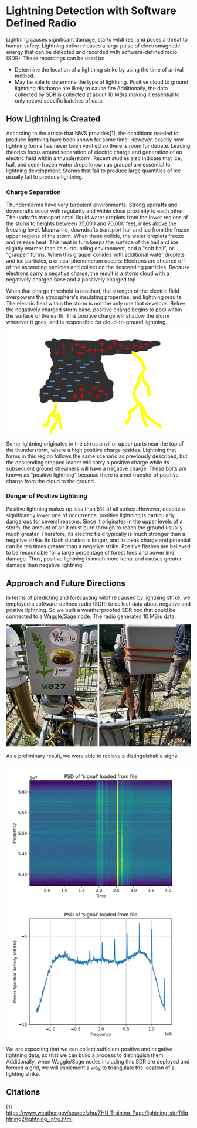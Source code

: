 # Lightning Detection with Software Defined Radio

Lightning causes significant damage, starts wildfires, and poses a threat to human safety. Lightning strike releases a large pulse of electromagnetic energy that can be detected and recorded with software-defined radio (SDR). These recordings can be used to:
- Determine the location of a lightning strike by using the time of arrival method.
- May be able to determine the type of lightning. Positive cloud to ground lightning discharge are likely to cause fire
Additionally, the data collected by SDR is collected at about 10 MB/s making it essential to only record specific batches of data.

## How Lightning is Created

According to the article that NWS provides[1], the conditions needed to produce lightning have been known for some time. However, exactly how lightning forms has never been verified so there is room for debate. Leading theories focus around separation of electric charge and generation of an electric field within a thunderstorm. Recent studies also indicate that ice, hail, and semi-frozen water drops known as graupel are essential to lightning development. Storms that fail to produce large quantities of ice usually fail to produce lightning.

### Charge Separation

Thunderstorms have very turbulent environments. Strong updrafts and downdrafts occur with regularity and within close proximity to each other. The updrafts transport small liquid water droplets from the lower regions of the storm to heights between 35,000 and 70,000 feet, miles above the freezing level. Meanwhile, downdrafts transport hail and ice from the frozen upper regions of the storm. When these collide, the water droplets freeze and release heat. This heat in turn keeps the surface of the hail and ice slightly warmer than its surrounding environment, and a "soft hail", or "graupel" forms. When this graupel collides with additional water droplets and ice particles, a critical phenomenon occurs: Electrons are sheared off of the ascending particles and collect on the descending particles. Because electrons carry a negative charge, the result is a storm cloud with a negatively charged base and a positively charged top.

When that charge threshold is reached, the strength of the electric field overpowers the atmosphere's insulating properties, and lightning results. The electric field within the storm is not the only one that develops. Below the negatively charged storm base, positive charge begins to pool within the surface of the earth. This positive charge will shadow the storm wherever it goes, and is responsible for cloud-to-ground lightning.


<p align="center"> <img src="imgs/lightning.png" width="700"> </p>

Some lightning originates in the cirrus anvil or upper parts near the top of the thunderstorm, where a high positive charge resides. Lightning that forms in this region follows the same scenario as previously described, but the descending stepped leader will carry a positive charge while its subsequent ground streamers will have a negative charge. These bolts are known as "positive lightning" because there is a net transfer of positive charge from the cloud to the ground.

### Danger of Postive Lightning

Positive lightning makes up less than 5% of all strikes. However, despite a significantly lower rate of occurrence, positive lightning is particularly dangerous for several reasons. Since it originates in the upper levels of a storm, the amount of air it must burn through to reach the ground usually much greater. Therefore, its electric field typically is much stronger than a negative strike. Its flash duration is longer, and its peak charge and potential can be ten times greater than a negative strike. Positive flashes are believed to be responsible for a large percentage of forest fires and power line damage. Thus, positive lightning is much more lethal and causes greater damage than negative lightning.

## Approach and Future Directions


In terms of predicting and forecasting wildfire caused by lightning strike, we employed a software-defined radio (SDR) to collect data about negative and postive lightning. So we built a weatherproofed SDR box that could be connected to a Waggle/Sage node. The radio generates 10 MB/s data.

<p align="center"> <img src="imgs/lightning1.jpg" width="250"> <img src="imgs/lightning2.jpg" width="250"> </p>

As a preliminary result, we were able to recieve a distinguishable signal.

<p align="center"> <img src="imgs/lightning_result.png" width="500"> <img src="imgs/lightning_result_plot.png" width="500"> </p>

We are expecting that we can collect sufficient positive and negative lightning data, so that we can build a process to distinguish them. Additionally, when Waggle/Sage nodes including this SDR are deployed and formed a grid, we will implement a way to triangulate the location of a lighting strike.

## Citations

[1] https://www.weather.gov/source/zhu/ZHU_Training_Page/lightning_stuff/lightning2/lightning_intro.html
